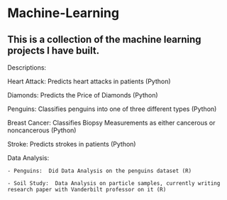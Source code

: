 # Machine-Learning
This is a collection of the machine learning projects I have built.
--------------------------------------------------------------------
Descriptions:

Heart Attack:  Predicts heart attacks in patients (Python)

Diamonds:  Predicts the Price of Diamonds (Python)

Penguins:  Classifies penguins into one of three different types (Python)

Breast Cancer:  Classifies Biopsy Measurements as either cancerous or noncancerous (Python)

Stroke:  Predicts strokes in patients (Python)

Data Analysis: 
    
    - Penguins:  Did Data Analysis on the penguins dataset (R)
    
    - Soil Study:  Data Analysis on particle samples, currently writing research paper with Vanderbilt professor on it (R)
